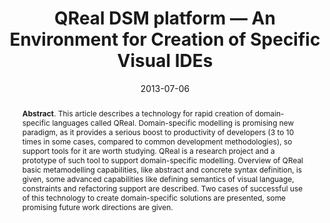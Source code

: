 ---
title: "QReal DSM platform — An Environment for Creation of Specific Visual IDEs"
authors: '<i>Anastasiia Kuzenkova, Anna Deripaska, Timofey Bryksin, Yurii Litvinov, and Vladimir Polyakov</i>'
collection: publications
permalink: /publications/2013-07-06-qreal
date: 2013-07-06
venue: "the proceedings of <b>ENASE'13</b>"
paperurl: 'https://doi.org/10.5220/0004505002050211'
pdf: 'https://www.scitepress.org/Papers/2013/45050/pdf/index.html'
counter_id: 'C3'
level: 'B'
abstract: "<p><b>Abstract</b>. This article describes a technology for rapid creation of domain-specific languages called QReal. Domain-specific modelling is promising new paradigm, as it provides a serious boost to productivity of developers (3 to 10 times in some cases, compared to common development methodologies), so support tools for it are worth studying. QReal is a research project and a prototype of such tool to support domain-specific modelling. Overview of QReal basic metamodelling capabilities, like abstract and concrete syntax definition, is given, some advanced capabilities like defining semantics of visual language, constraints and refactoring support are described. Two cases of successful use of this technology to create domain-specific solutions are presented, some promising future work directions are given.</p>"
---